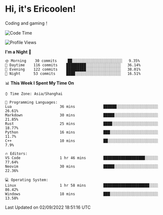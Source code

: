 # Hi, it's Ericoolen!
Coding and gaming！

<!--START_SECTION:waka-->
![Code Time](http://img.shields.io/badge/Code%20Time-350%20hrs%2032%20mins-blue)

![Profile Views](http://img.shields.io/badge/Profile%20Views-0-blue)

**I'm a Night 🦉** 

```text
🌞 Morning    30 commits     ██░░░░░░░░░░░░░░░░░░░░░░░   9.35% 
🌆 Daytime    116 commits    █████████░░░░░░░░░░░░░░░░   36.14% 
🌃 Evening    122 commits    █████████░░░░░░░░░░░░░░░░   38.01% 
🌙 Night      53 commits     ████░░░░░░░░░░░░░░░░░░░░░   16.51%

```


📊 **This Week I Spent My Time On** 

```text
⌚︎ Time Zone: Asia/Shanghai

💬 Programming Languages: 
Lua                      36 mins             ██████░░░░░░░░░░░░░░░░░░░   26.61% 
Markdown                 30 mins             █████░░░░░░░░░░░░░░░░░░░░   21.85% 
Rust                     25 mins             ████░░░░░░░░░░░░░░░░░░░░░   18.77% 
Python                   16 mins             ███░░░░░░░░░░░░░░░░░░░░░░   11.7% 
C++                      10 mins             ██░░░░░░░░░░░░░░░░░░░░░░░   7.9%

🔥 Editors: 
VS Code                  1 hr 46 mins        ███████████████████░░░░░░   77.64% 
Neovim                   30 mins             █████░░░░░░░░░░░░░░░░░░░░   22.36%

💻 Operating System: 
Linux                    1 hr 58 mins        █████████████████████░░░░   86.42% 
Windows                  18 mins             ███░░░░░░░░░░░░░░░░░░░░░░   13.58%

```


 Last Updated on 02/09/2022 18:51:16 UTC
<!--END_SECTION:waka-->

